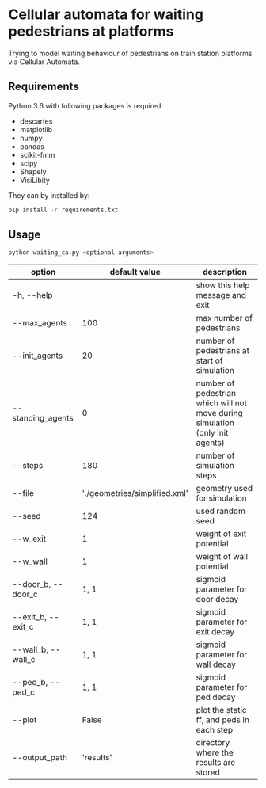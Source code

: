 # Cellular automata for waiting pedestrians at platforms

Trying to model waiting behaviour of pedestrians on train station platforms via Cellular Automata.

## Requirements
Python 3.6 with following packages is required:
- descartes
- matplotlib
- numpy
- pandas
- scikit-fmm
- scipy
- Shapely
- VisiLibity
 
 They can by installed by:
```bash
pip install -r requirements.txt

```
## Usage
```bash
python waiting_ca.py <optional arguments>
```

| option             	| default value                 	| description                                                                   	|
|--------------------	|-------------------------------	|-------------------------------------------------------------------------------	|
| -h, --help         	|                               	| show this help message and exit                                               	|
| --max_agents       	| 100                           	| max number of pedestrians                                                     	|
| --init_agents      	| 20                            	| number of pedestrians at start of simulation                                  	|
| --standing_agents  	| 0                             	| number of pedestrian which will not move during simulation (only init agents) 	|
| --steps            	| 180                           	| number of simulation steps                                                    	|
| --file             	| './geometries/simplified.xml' 	| geometry used for simulation                                                  	|
| --seed             	| 124                           	| used random seed                                                              	|
| --w_exit           	| 1                             	| weight of exit potential                                                      	|
| --w_wall           	| 1                             	| weight of wall potential                                                      	|
| --door_b, --door_c 	| 1, 1                          	| sigmoid parameter for door decay                                              	|
| --exit_b, --exit_c 	| 1, 1                          	| sigmoid parameter for exit decay                                              	|
| --wall_b, --wall_c 	| 1, 1                          	| sigmoid parameter for wall decay                                              	|
| --ped_b, --ped_c   	| 1, 1                          	| sigmoid parameter for ped decay                                               	|
| --plot             	| False                         	| plot the static ff, and peds in each step                                     	|
| --output_path      	| 'results'                     	| directory where the results are stored                                        	|
